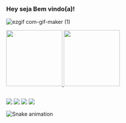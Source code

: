 ### Hey seja Bem vindo(a)!

![ezgif com-gif-maker (1)](https://user-images.githubusercontent.com/34613742/137598226-9d36fec6-7607-4ba5-bcd6-7454ad426848.gif)

<div align="left">
  <a href="https://github.com/cacamila">
  <img height="150em" src="https://github-readme-stats.vercel.app/api?username=cacamila&show_icons=true&theme=radical&include_all_commits=true&count_private=true"/>
  <img height="150em" src="https://github-readme-stats.vercel.app/api/top-langs/?username=cacamila&layout=compact&langs_count=7&theme=radical"/>
</div> 
 
  ##
 
<div>
  <a href="https://www.instagram.com/camila_c_amorim/" target="_blank"><img src="https://img.shields.io/badge/-Instagram-%23E4405F?style=for-the-badge&logo=instagram&logoColor=white" target="_blank"></a>
  <a href = "c.a.camila@hotmail.com"><img src="https://img.shields.io/badge/-Email-%23333?style=for-the-badge&logo=email&logoColor=white" target="_blank"></a>
 <a href="" target="_blank"><img src="https://img.shields.io/badge/Discord-7289DA?style=for-the-badge&logo=discord&logoColor=white" target="_blank"></a> 
 <a href="https://www.linkedin.com/in/camila-costa-amorim-140a18115/" target="_blank"><img src="https://img.shields.io/badge/-LinkedIn-%230077B5?style=for-the-badge&logo=linkedin&logoColor=white" target="_blank"></a> 
  
  ![Snake animation](https://github.com/cacamila/cacamila/blob/output/github-contribution-grid-snake.svg)
 
</div>
